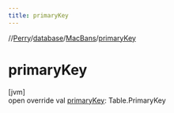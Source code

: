 ```yaml
---
title: primaryKey
---
```

//[Perry](../../../index.html)/[database](../index.html)/[MacBans](index.html)/[primaryKey](primary-key.html)



# primaryKey



[jvm]\
open override val [primaryKey](primary-key.html): Table.PrimaryKey




